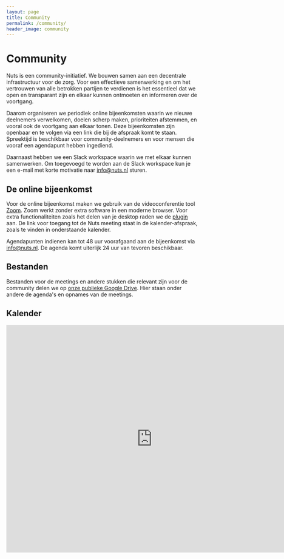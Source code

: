 ```yaml
---
layout: page
title: Community
permalink: /community/
header_image: community
---
```


# Community

Nuts is een community-initiatief. We bouwen samen aan een decentrale infrastructuur voor de zorg. Voor een effectieve samenwerking en om het vertrouwen van alle betrokken partijen te verdienen is het essentieel dat we open en transparant zijn en elkaar kunnen ontmoeten en informeren over de voortgang.

Daarom organiseren we periodiek online bijeenkomsten waarin we nieuwe deelnemers verwelkomen, doelen scherp maken, prioriteiten afstemmen, en vooral ook de voortgang aan elkaar tonen. Deze bijeenkomsten zijn openbaar en te volgen via een link die bij de afspraak komt te staan. Spreektijd is beschikbaar voor community-deelnemers en voor mensen die vooraf een agendapunt hebben ingediend.

Daarnaast hebben we een Slack workspace waarin we met elkaar kunnen samenwerken. Om toegevoegd te worden aan de Slack workspace kun je een e-mail met korte motivatie naar [info@nuts.nl](mailto:info@nuts.nl) sturen.

## De online bijeenkomst

Voor de online bijeenkomst maken we gebruik van de videoconferentie tool [Zoom](https://zoom.us). Zoom werkt zonder extra software in een moderne browser. Voor extra functionaliteiten zoals het delen van je desktop raden we de [plugin](https://zoom.us/download#client_4meeting) aan. De link voor toegang tot de Nuts meeting staat in de kalender-afspraak, zoals te vinden in onderstaande kalender.

Agendapunten indienen kan tot 48 uur voorafgaand aan de bijeenkomst via [info@nuts.nl](mailto:info@nuts.nl). De agenda komt uiterlijk 24 uur van tevoren beschikbaar.

## Bestanden

Bestanden voor de meetings en andere stukken die relevant zijn voor de community delen we op [onze publieke Google Drive](https://drive.google.com/drive/folders/1Cu-vC70UqXeJ4fFQm4ls8R8RHMBuJeom?usp=sharing). Hier staan onder andere de agenda's en opnames van de meetings.

## Kalender

<iframe src="https://calendar.google.com/calendar/b/1/embed?showTitle=0&amp;showPrint=0&amp;showTabs=0&amp;showCalendars=0&amp;showTz=0&amp;height=600&amp;wkst=2&amp;hl=nl&amp;bgcolor=%23ffffff&amp;src=nuts.nl_rd2e14gtq9oh3nqa30c74b4elc%40group.calendar.google.com&amp;color=%2323164E&amp;ctz=Europe%2FAmsterdam" style="border-width:0" width="768" height="600" frameborder="0" scrolling="no"></iframe>
